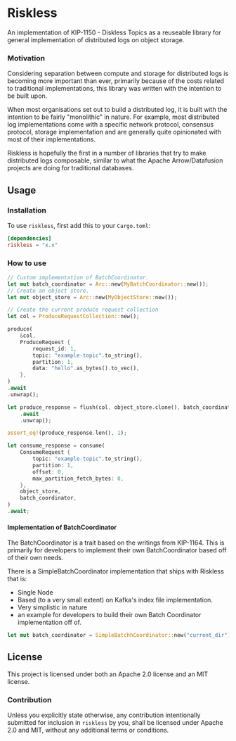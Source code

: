 # Riskless

An implementation of KIP-1150 - Diskless Topics as a reuseable library for general implementation of distributed logs on object storage. 

### Motivation

Considering separation between compute and storage for distributed logs is becoming more important than ever, primarily because of the costs related to traditional implementations, this library was written with the intention to be built upon. 

When most organisations set out to build a distributed log, it is built with the intention to be fairly "monolithic" in nature. For example, most distributed log implementations come with a specific network protocol, consensus protocol, storage implementation and are generally quite opinionated with most of their implementations. 

Riskless is hopefully the first in a number of libraries that try to make distributed logs composable, similar to what the Apache Arrow/Datafusion projects are doing for traditional databases.

## Usage

### Installation

To use `riskless`, first add this to your `Cargo.toml`:

```toml
[dependencies]
riskless = "x.x"
```

### How to use

```rust
// Custom implementation of BatchCoordinator.
let mut batch_coordinator = Arc::new(MyBatchCoordinator::new()); 
// Create an object store.
let mut object_store = Arc::new(MyObjectStore::new()); 

// Create the current produce request collection
let col = ProduceRequestCollection::new();

produce(
    &col,
    ProduceRequest {
        request_id: 1,
        topic: "example-topic".to_string(),
        partition: 1,
        data: "hello".as_bytes().to_vec(),
    },
)
.await
.unwrap();

let produce_response = flush(col, object_store.clone(), batch_coordinator.clone())
    .await
    .unwrap();

assert_eq!(produce_response.len(), 1);

let consume_response = consume(
    ConsumeRequest {
        topic: "example-topic".to_string(),
        partition: 1,
        offset: 0,
        max_partition_fetch_bytes: 0,
    },
    object_store,
    batch_coordinator,
)
.await;
```

#### Implementation of BatchCoordinator

The BatchCoordinator is a trait based on the writings from KIP-1164. This is primarily for developers to implement their own BatchCoordinator based off of their own needs. 

There is a SimpleBatchCoordinator implementation that ships with Riskless that is: 

- Single Node
- Based (to a very small extent) on Kafka's index file implementation.
- Very simplistic in nature
- an example for developers to build their own Batch Coordinator implementation off of. 

```rust 
let mut batch_coordinator = SimpleBatchhCoordinator::new("current_dir");
```

## License

This project is licensed under both an Apache 2.0 license and an MIT license.

### Contribution

Unless you explicitly state otherwise, any contribution intentionally submitted
for inclusion in `riskless` by you, shall be licensed under Apache 2.0 and MIT, without any additional
terms or conditions.